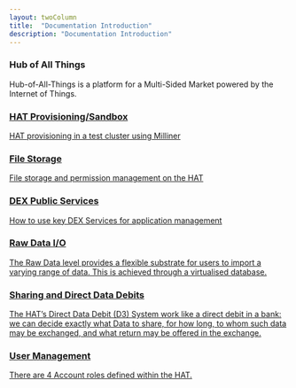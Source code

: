 ```yaml
---
layout: twoColumn
title:  "Documentation Introduction"
description: "Documentation Introduction"
---
```


<nav class="grid-nav">
    <div class="icon-logo-hat-large grid-nav__item grid-nav__item--large">
        <h3>Hub of All Things</h3>
        <p>Hub-of-All-Things is a platform for a Multi-Sided Market powered by the Internet of Things.</p>
    </div>
    <a href="/guides/provisioning" class="icon-logo-milliner grid-nav__item">
        <h3>HAT Provisioning/Sandbox</h3>
        <p>HAT provisioning in a test cluster using Milliner</p>
    </a>
    <a href="/guides/file-storage" class="icon-logo-hat grid-nav__item">
        <h3>File Storage</h3>
        <p>File storage and permission management on the HAT</p>
    </a>
    <a href="/guides/dex" class="icon-logo-dex grid-nav__item">
        <h3>DEX Public Services</h3>
        <p>How to use key DEX Services for application management</p>
    </a>
    <a href="/documentation/raw_data_input_and_output.html" class="icon-logo-hat grid-nav__item">
        <h3>Raw Data I/O</h3>
        <p>The Raw Data level provides a flexible substrate for users to import a varying range of data. This is achieved through a virtualised database.</p>
    </a>
    <a href="/documentation/sharing_and_direct_data_debits.html" class="icon-logo-hat grid-nav__item">
        <h3>Sharing and Direct Data Debits</h3>
        <p>The HAT’s Direct Data Debit (D3) System work like a direct debit in a bank: we can decide exactly what Data to share, for how long, to whom such data may be exchanged, and what return may be offered in the exchange.</p>
    </a>
    <a href="/documentation/user_management.html" class="icon-logo-hat grid-nav__item">
        <h3>User Management</h3>
        <p>There are 4 Account roles defined within the HAT.</p>
    </a>
    
    
</nav>


